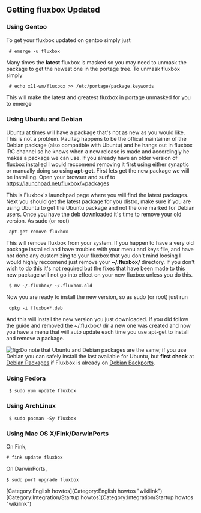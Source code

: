 Getting fluxbox Updated
-----------------------

### Using Gentoo

To get your fluxbox updated on gentoo simply just

` # emerge -u fluxbox`

Many times the **latest** fluxbox is masked so you may need to unmask the package to get the newest one in the portage tree. To unmask fluxbox simply

` # echo x11-wm/fluxbox >> /etc/portage/package.keywords`

This will make the latest and greatest fluxbox in portage unmasked for you to emerge

### Using Ubuntu and Debian

Ubuntu at times will have a package that's not as new as you would like. This is not a problem. Paultag happens to be the offical maintainer of the Debian package (also compatible with Ubuntu) and he hangs out in fluxbox IRC channel so he knows when a new release is made and accordingly he makes a package we can use. If you already have an older version of fluxbox installed I would reccomend removing it first using either synaptic or manually doing so using **apt-get**. First lets get the new package we will be installing. Open your browser and surf to <https://launchpad.net/fluxbox/+packages>

This is Fluxbox's launchpad page where you will find the latest packages. Next you should get the latest package for you distro, make sure if you are using Ubuntu to get the Ubuntu package and not the one marked for Debian users. Once you have the deb downloaded it's time to remove your old version. As sudo (or root)

` apt-get remove fluxbox`

This will remove fluxbox from your system. If you happen to have a very old package installed and have troubles with your menu and keys file, and have not done any customizing to your fluxbox that you don't mind loosing I would highly reccomend just remove your **\~/.fluxbox/** directory. If you don't wish to do this it's not required but the fixes that have been made to this new package will not go into effect on your new fluxbox unless you do this.

` $ mv ~/.fluxbox/ ~/.fluxbox.old`

Now you are ready to install the new version, so as sudo (or root) just run

` dpkg -i fluxbox*.deb`

And this will install the new version you just downloaded. If you did follow the guide and removed the \~/.fluxbox/ dir a new one was created and now you have a menu that will auto update each time you use apt-get to install and remove a package.

![](Note.png "fig:")Do note that Ubuntu and Debian packages are the same; if you use Debian you can safely install the last available for Ubuntu, but **first check** at [Debian Packages](http://packages.debian.org/fluxbox) if Fluxbox is already on [Debian Backports](http://backports-master.debian.org/Instructions/).

### Using Fedora

` $ sudo yum update fluxbox`

### Using ArchLinux

` $ sudo pacman -Sy fluxbox`

### Using Mac OS X/Fink/DarwinPorts

On Fink,

`# fink update fluxbox`

On DarwinPorts,

`$ sudo port upgrade fluxbox`

[Category:English howtos](Category:English howtos "wikilink") [Category:Integration/Startup howtos](Category:Integration/Startup howtos "wikilink")
